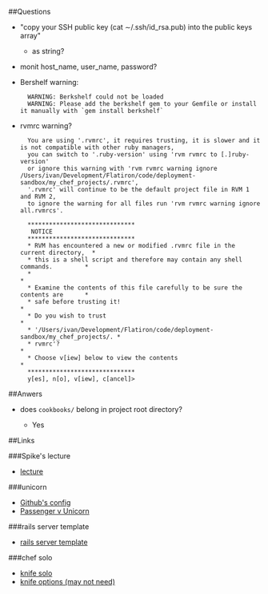 ##Questions

- "copy your SSH public key (cat ∼/.ssh/id_rsa.pub)into the public keys array"	- as string?- monit host_name, user_name, password?
- Bershelf warning:

		WARNING: Berkshelf could not be loaded
		WARNING: Please add the berkshelf gem to your Gemfile or install it manually with `gem install berkshelf`
- rvmrc warning?

		You are using '.rvmrc', it requires trusting, it is slower and it is not compatible with other ruby managers,
		you can switch to '.ruby-version' using 'rvm rvmrc to [.]ruby-version'
		or ignore this warning with 'rvm rvmrc warning ignore /Users/ivan/Development/Flatiron/code/deployment-sandbox/my_chef_projects/.rvmrc',
		'.rvmrc' will continue to be the default project file in RVM 1 and RVM 2,
		to ignore the warning for all files run 'rvm rvmrc warning ignore all.rvmrcs'.

		******************************
		 NOTICE                                                                       
		******************************
		* RVM has encountered a new or modified .rvmrc file in the current directory,  *
		* this is a shell script and therefore may contain any shell commands.         *
		*                                                                              *
		* Examine the contents of this file carefully to be sure the contents are      *
		* safe before trusting it!                                                     *
		* Do you wish to trust                                                         *
		* '/Users/ivan/Development/Flatiron/code/deployment-sandbox/my_chef_projects/. *
		* rvmrc'?                                                                      *
		* Choose v[iew] below to view the contents                                     *
		******************************
		y[es], n[o], v[iew], c[ancel]>


##Anwers

- does `cookbooks/` belong in project root directory?
	- Yes
   
##Links

###Spike's lecture
- [lecture](https://github.com/spikegrobstein/flatironschool-deployment_lecture/blob/master/lecture.md)

###unicorn
- [Github's config](https://github.com/blog/517-unicorn)
- [Passenger v Unicorn](https://blog.engineyard.com/2012/passenger-vs-unicorn)

###rails server template
- [rails server template](https://github.com/TalkingQuickly/rails-server-template)

###chef solo
- [knife solo](https://github.com/matschaffer/knife-solo)
- [knife options (may not need)](http://docs.opscode.com/config_rb_knife.html)